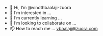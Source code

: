 - 👋 Hi, I’m @vinothbaalaji-zuora
- 👀 I’m interested in ...
- 🌱 I’m currently learning ...
- 💞️ I’m looking to collaborate on ...
- 📫 How to reach me ... vbaalaji@zuora.com

<!---
vinothbaalaji-zuora/vinothbaalaji-zuora is a ✨ special ✨ repository because its `README.md` (this file) appears on your GitHub profile.
You can click the Preview link to take a look at your changes.
--->
